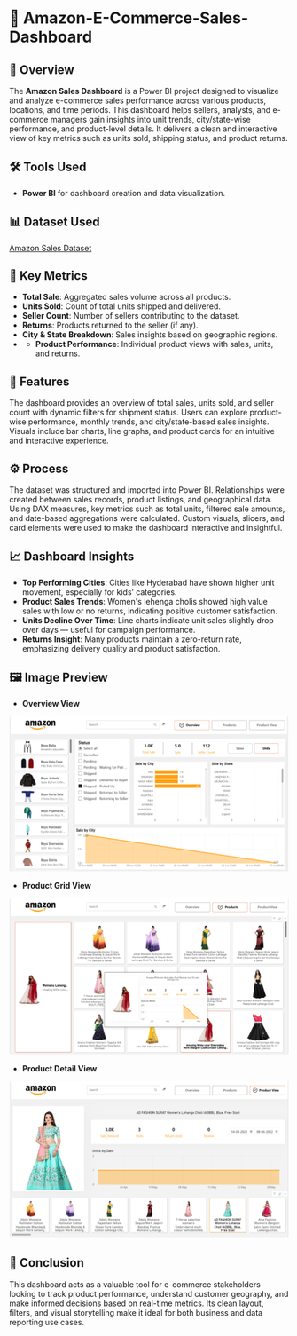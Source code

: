 # 🛒 Amazon-E-Commerce-Sales-Dashboard

## 📌 Overview
The **Amazon Sales Dashboard** is a Power BI project designed to visualize and analyze e-commerce sales performance across various products, locations, and time periods. This dashboard helps sellers, analysts, and e-commerce managers gain insights into unit trends, city/state-wise performance, and product-level details. It delivers a clean and interactive view of key metrics such as units sold, shipping status, and product returns.

## 🛠️ Tools Used
- **Power BI** for dashboard creation and data visualization.

## 📊 Dataset Used
<a href="https://github.com/muhdshahan/Amazon-E-Commerce-Sales-Dashboard/blob/main/Datasets.rar">Amazon Sales Dataset</a>

## 🔑 Key Metrics
- **Total Sale**: Aggregated sales volume across all products.
- **Units Sold**: Count of total units shipped and delivered.
- **Seller Count**: Number of sellers contributing to the dataset.
- **Returns**: Products returned to the seller (if any).
- **City & State Breakdown**: Sales insights based on geographic regions.
- - **Product Performance**: Individual product views with sales, units, and returns.

## 📌 Features
The dashboard provides an overview of total sales, units sold, and seller count with dynamic filters for shipment status. Users can explore product-wise performance, monthly trends, and city/state-based sales insights. Visuals include bar charts, line graphs, and product cards for an intuitive and interactive experience.

## ⚙️ Process
The dataset was structured and imported into Power BI. Relationships were created between sales records, product listings, and geographical data. Using DAX measures, key metrics such as total units, filtered sale amounts, and date-based aggregations were calculated. Custom visuals, slicers, and card elements were used to make the dashboard interactive and insightful.

## 📈 Dashboard Insights
- **Top Performing Cities**: Cities like Hyderabad have shown higher unit movement, especially for kids’ categories.
- **Product Sales Trends**: Women's lehenga cholis showed high value sales with low or no returns, indicating positive customer satisfaction.
- **Units Decline Over Time**: Line charts indicate unit sales slightly drop over days — useful for campaign performance.
- **Returns Insight**: Many products maintain a zero-return rate, emphasizing delivery quality and product satisfaction.

## 🖼️ Image Preview
- **Overview View**
  
![Dashboard View](https://github.com/muhdshahan/Amazon-E-Commerce-Sales-Dashboard/blob/main/Screenshot%20(1113).png)


- **Product Grid View**
  
![Dashboard View](https://github.com/muhdshahan/Amazon-E-Commerce-Sales-Dashboard/blob/main/Screenshot%20(1114).png)


- **Product Detail View**
  
![Dashboard View](https://github.com/muhdshahan/Amazon-E-Commerce-Sales-Dashboard/blob/main/Screenshot%20(1115).png)

## 📌 Conclusion
This dashboard acts as a valuable tool for e-commerce stakeholders looking to track product performance, understand customer geography, and make informed decisions based on real-time metrics. Its clean layout, filters, and visual storytelling make it ideal for both business and data reporting use cases.
